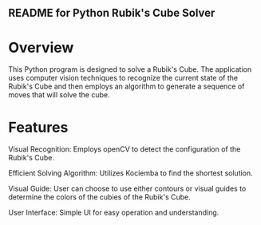 ## README for Python Rubik's Cube Solver

# Overview
This Python program is designed to solve a Rubik's Cube. The application uses computer vision techniques to recognize the current state of the Rubik's Cube and then employs an algorithm to generate a sequence of moves that will solve the cube.

# Features
Visual Recognition: Employs openCV to detect the configuration of the Rubik's Cube.

Efficient Solving Algorithm: Utilizes Kociemba to find the shortest solution.

Visual Guide: User can choose to use either contours or visual guides to determine the colors of the cubies of the Rubik's Cube.

User Interface: Simple UI for easy operation and understanding.
